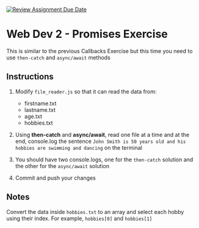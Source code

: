 [![Review Assignment Due Date](https://classroom.github.com/assets/deadline-readme-button-22041afd0340ce965d47ae6ef1cefeee28c7c493a6346c4f15d667ab976d596c.svg)](https://classroom.github.com/a/ua5falRL)
# Web Dev 2 - Promises Exercise

This is similar to the previous Callbacks Exercise but this time you need to use `then-catch` and `async/await` methods

## Instructions

1. Modify `file_reader.js` so that it can read the data from:
  
    - firstname.txt
    - lastname.txt
    - age.txt
    - hobbies.txt

2. Using **then-catch** and **async/await**, read one file at a time and at the end, console.log the sentence `John Smith is 50 years old and his hobbies are swimming and dancing` on the terminal
3. You should have two console.logs, one for the `then-catch` solution and the other for the `async/await` solution
4. Commit and push your changes

## Notes

Convert the data inside `hobbies.txt` to an array and select each hobby using their index. For example, `hobbies[0]` and `hobbies[1]`
